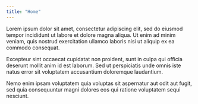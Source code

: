 ```yaml
---
title: "Home"
---
```

Lorem ipsum dolor sit amet, consectetur adipiscing elit, sed do eiusmod
tempor incididunt ut labore et dolore magna aliqua. Ut enim ad minim veniam,
quis nostrud exercitation ullamco laboris nisi ut aliquip ex ea commodo consequat.

Excepteur sint occaecat cupidatat non proident, sunt in culpa qui officia
deserunt mollit anim id est laborum. Sed ut perspiciatis unde omnis iste natus
error sit voluptatem accusantium doloremque laudantium.

Nemo enim ipsam voluptatem quia voluptas sit aspernatur aut odit aut
fugit, sed quia consequuntur magni dolores eos qui ratione voluptatem sequi nesciunt.